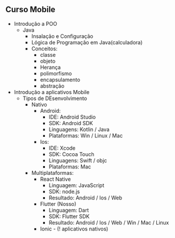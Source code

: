 ## Curso Mobile
 - Introdução a POO
    - Java 
        - Insalação e Configuração
        - Lógica de Programação em Java(calculadora)
        - Conceitos:
            - classe
            - objeto 
            - Herança 
            - polimorfismo
            - encapsulamento
            - abstração
 - Introdução a aplicativos Mobile
    - Tipos de DEsenvolvimento
        - Nativo
            - Android:
                - IDE: Android Studio
                - SDK: Android SDK
                - Linguagens: Kotlin / Java
                - Plataformas: Win / Linux / Mac
            - Ios:
                - IDE: Xcode
                - SDK: Cocoa Touch
                - Linguagens: Swift / objc
                - Plataformas: Mac
        - Multiplataformas:
            - React Native
                - Linguagem: JavaScript
                - SDK: node.js
                - Resultado: Android / Ios / Web
            - Flutter (Nosso)
                - Linguagem: Dart
                - SDK: Flutter SDK
                - Resultado: Android / Ios / Web / Win / Mac / Linux
            - Ionic - (! aplicativos nativos)